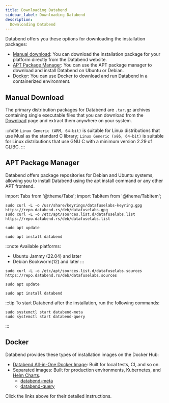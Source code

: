 ```yaml
---
title: Downloading Databend
sidebar_label: Downloading Databend
description:
  Downloading Databend
---
```


Databend offers you these options for downloading the installation packages:

- [Manual download](#manual-download): You can download the installation package for your platform directly from the Databend website.
- [APT Package Manager](#apt-package-manager): You can use the APT package manager to download and install Databend on Ubuntu or Debian.
- [Docker](#docker): You can use Docker to download and run Databend in a containerized environment.

## Manual Download

The primary distribution packages for Databend are `.tar.gz` archives containing single executable files that you can download from the [Download](https://databend.rs/download) page and extract them anywhere on your system.

:::note
`Linux Generic (ARM, 64-bit)` is suitable for Linux distributions that use Musl as the standard C library; `Linux Generic (x86, 64-bit)` is suitable for Linux distributions that use GNU C with a minimum version 2.29 of GLIBC.
:::

## APT Package Manager

Databend offers package repositories for Debian and Ubuntu systems, allowing you to install Databend using the apt install command or any other APT frontend.

import Tabs from '@theme/Tabs';
import TabItem from '@theme/TabItem';

<Tabs groupId="distributions">
<TabItem value="deb-old" label="Ubuntu/Debian">

```shell
sudo curl -L -o /usr/share/keyrings/datafuselabs-keyring.gpg https://repo.databend.rs/deb/datafuselabs.gpg
sudo curl -L -o /etc/apt/sources.list.d/datafuselabs.list https://repo.databend.rs/deb/datafuselabs.list

sudo apt update

sudo apt install databend
```
</TabItem>

<TabItem value="deb-new" label="Ubuntu/Debian(DEB822-STYLE FORMAT)">

:::note
Available platforms:
  * Ubuntu Jammy (22.04) and later
  * Debian Bookworm(12) and later
:::

```shell
sudo curl -L -o /etc/apt/sources.list.d/datafuselabs.sources https://repo.databend.rs/deb/datafuselabs.sources

sudo apt update

sudo apt install databend
```
</TabItem>
</Tabs>

:::tip
To start Databend after the installation, run the following commands:

```shell
sudo systemctl start databend-meta
sudo systemctl start databend-query
```
:::

## Docker

Databend provides these types of installation images on the Docker Hub:

- [Databend All-in-One Docker Image](https://hub.docker.com/r/datafuselabs/databend): Built for local tests, CI, and so on.
- Separated images: Built for production environments, Kubernetes, and [Helm Charts](https://github.com/datafuselabs/helm-charts).
  - [databend-meta](https://hub.docker.com/r/datafuselabs/databend-meta)
  - [databend-query](https://hub.docker.com/r/datafuselabs/databend-query)

Click the links above for their detailed instructions.